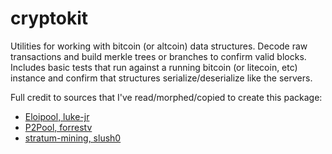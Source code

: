 cryptokit
=========

Utilities for working with bitcoin (or altcoin) data structures. Decode raw
transactions and build merkle trees or branches to confirm valid blocks.
Includes basic tests that run against a running bitcoin (or litecoin, etc)
instance and confirm that structures serialize/deserialize like the servers.

Full credit to sources that I've read/morphed/copied to create this package:

* [Eloipool, luke-jr](https://gitorious.org/bitcoin/eloipool)
* [ P2Pool, forrestv ]( https://github.com/forrestv/p2pool )
* [ stratum-mining, slush0 ]( https://github.com/slush0/stratum-mining )
